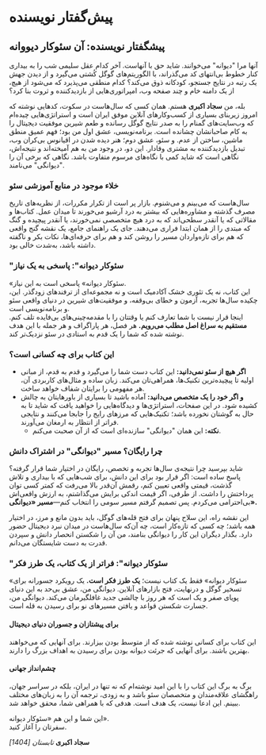 # پیش‌گفتار نویسنده

## پیشگفتار نویسنده: آن سئوکار دیووانه

آنها مرا "دیوانه" می‌خوانند. شاید حق با آنهاست. آخر کدام عقل سلیمی شب را به بیداری کنار خطوط بی‌انتهای کد می‌گذراند، با الگوریتم‌های گوگل کُشتی می‌گیرد و از دیدن جهش یک رتبه در نتایج جستجو، کودکانه ذوق می‌کند؟ کدام منطقی می‌پذیرد که می‌شود از هیچ، از یک دامنه خام و چند صفحه وب، امپراتوری‌هایی از بازدیدکننده و ثروت بنا کرد؟

بله، من **سجاد اکبری** هستم. همان کسی که سال‌هاست در سکوت، کدهایی نوشته که امروز زیربنای بسیاری از کسب‌وکارهای آنلاین موفق ایران است و استراتژی‌هایی چیده‌ام که وب‌سایت‌های گمنام را به صدر نتایج گوگل رسانده و طعم شیرین موفقیت دیجیتال را به کام صاحبانشان چشانده است. برنامه‌نویسی، عشق اول من بود؛ فهم عمیق منطق ماشین، ساختن از عدم. و سئو، عشق دوم؛ هنر دیده شدن در اقیانوس بی‌کران وب، تبدیل بازدیدکننده به مشتری وفادار. این دو، در وجود من به هم آمیخته‌اند و نتیجه‌اش، نگاهی است که شاید کمی با نگاه‌های مرسوم متفاوت باشد. نگاهی که برخی آن را "دیوانگی" می‌نامند.

### خلاء موجود در منابع آموزشی سئو

سال‌هاست که می‌بینم و می‌شنوم. بازار پر است از تکرار مکررات، از نظریه‌های تاریخ مصرف گذشته و مشاوره‌هایی که بیشتر به درد آرشیو می‌خورند تا میدان عمل. کتاب‌ها و مقالاتی که یا آنقدر سطحی‌اند که به درد هیچ متخصصی نمی‌خورند، یا آنقدر پیچیده و گنگ که مبتدی را از همان ابتدا فراری می‌دهند. جای یک راهنمای جامع، یک نقشه گنج واقعی که هم برای تازه‌واردان مسیر را روشن کند و هم برای حرفه‌ای‌ها، نکات بکر و ناگفته داشته باشد، به‌شدت خالی بود.

### "سئوکار دیوانه": پاسخی به یک نیاز

«سئوکار دیوانه» پاسخی است به این نیاز.\
این کتاب، نه یک تئوری خشک آکادمیک است و نه مجموعه‌ای از ترفندهای زودگذر. این، چکیده سال‌ها تجربه، آزمون و خطای بی‌وقفه، و موفقیت‌های شیرین در دنیای واقعی سئو و برنامه‌نویسی است.\
اینجا قرار نیست با شما تعارف کنم یا وقتتان را با مقدمه‌چینی‌های بی‌فایده تلف کنم. **مستقیم به سراغ اصل مطلب می‌رویم.** هر فصل، هر پاراگراف و هر جمله با این هدف نوشته شده که شما را یک قدم به استادی در سئو نزدیک‌تر کند.

### این کتاب برای چه کسانی است؟

* **اگر هیچ از سئو نمی‌دانید:** این کتاب دست شما را می‌گیرد و قدم به قدم، از مبانی اولیه تا پیچیده‌ترین تکنیک‌ها، همراهی‌تان می‌کند. زبان ساده و مثال‌های کاربردی آن، هر مفهومی را برایتان شفاف خواهد ساخت.
* **و اگر خود را یک متخصص می‌دانید:** آماده باشید تا بسیاری از باورهایتان به چالش کشیده شود. در این صفحات، استراتژی‌ها و دیدگاه‌هایی را خواهید یافت که شاید تا به حال به گوشتان نخورده باشد؛ تکنیک‌هایی که مرزهای رایج را جابجا می‌کنند و نتایجی فراتر از انتظار به ارمغان می‌آورند.
  * **نکته:** این همان "دیوانگی" سازنده‌ای است که از آن صحبت می‌کنم.

### چرا رایگان؟ مسیر "دیوانگی" در اشتراک دانش

شاید بپرسید چرا نتیجه‌ی سال‌ها تجربه و تخصص، رایگان در اختیار شما قرار گرفته؟ پاسخ ساده است: اگر قرار بود برای این دانش، برای شب‌هایی که با بیداری و تلاش گذشت، قیمتی واقعی تعیین کنم، رقمش آن‌قدر بالا می‌رفت که کمتر کسی توان پرداختش را داشت. از طرفی، اگر قیمت اندکی برایش می‌گذاشتم، به ارزش واقعی‌اش بی‌احترامی می‌کردم. پس تصمیم گرفتم مسیر سومی را انتخاب کنم—**مسیر «دیوانگی».**

این نقشه راه، این سلاح پنهان برای فتح قله‌های گوگل، باید بدون مانع و مرز، در اختیار همه باشد؛ چه کسی که تازه‌کار است، چه آن‌که سال‌هاست در میدان نبرد دیجیتال حضور دارد. بگذار دیگران این کار را دیوانگی بنامند، من آن را شکستن انحصار دانش و سپردن قدرت به دست شایستگان می‌دانم.

### "سئوکار دیوانه": فراتر از یک کتاب، یک طرز فکر

«سئوکار دیوانه» فقط یک کتاب نیست؛ **یک طرز فکر است.** یک رویکرد جسورانه برای تسخیر گوگل و درنهایت، فتح بازارهای آنلاین. دیوانگی من، عشق بی‌حد به این دنیای پویای صفر و یک است که هر روز با چالشی جدید غافلگیرمان می‌کند. دیوانگی من، جسارت شکستن قواعد و یافتن مسیرهای نو برای رسیدن به قله است.

#### برای پیشتازان و جسوران دنیای دیجیتال

این کتاب برای کسانی نوشته شده که از متوسط بودن بیزارند. برای آنهایی که می‌خواهند بهترین باشند. برای آنهایی که جرئت دیوانه بودن برای رسیدن به اهداف بزرگ را دارند.

#### چشم‌انداز جهانی

برگ به برگ این کتاب را با این امید نوشته‌ام که نه تنها در ایران، بلکه در سراسر جهان، راهگشای علاقه‌مندان و متخصصان سئو باشد و به زودی، ترجمه آن را به زبان‌های مختلف ببینم. این ادعا نیست، یک هدف است. هدفی که با همراهی شما، محقق خواهد شد.

این شما و این هم «سئوکار دیوانه».\
سفرتان را آغاز کنید.

**سجاد اکبری** _تابستان \[1404]_

